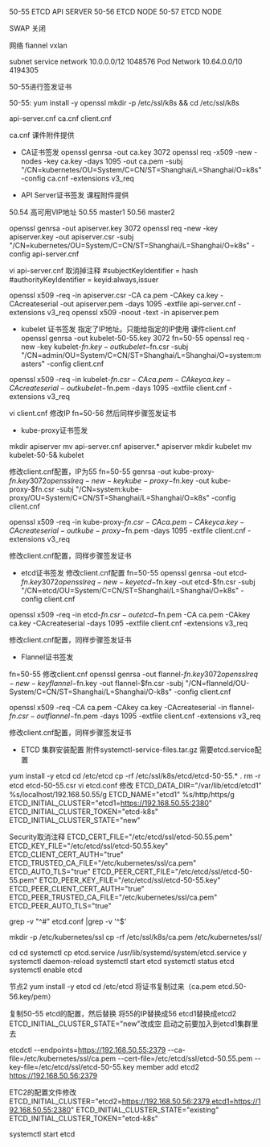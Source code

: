 
50-55  ETCD API SERVER
50-56  ETCD NODE
50-57  ETCD NODE

SWAP
关闭

网络
fiannel
vxlan


subnet
service network
10.0.0.0/12
1048576
Pod Network
10.64.0.0/10
4194305

50-55进行签发证书


50-55:
yum install -y openssl
mkdir -p /etc/ssl/k8s && cd /etc/ssl/k8s

api-server.cnf
ca.cnf
client.cnf

ca.cnf 课件附件提供

* CA证书签发
openssl genrsa -out ca.key 3072
openssl req -x509 -new -nodes -key ca.key -days 1095 -out ca.pem -subj "/CN=kubernetes/OU=System/C=CN/ST=Shanghai/L=Shanghai/O=k8s" -config ca.cnf -extensions v3_req

* API Server证书签发
课程附件提供

50.54 高可用VIP地址
50.55 master1
50.56 master2

openssl genrsa -out apiserver.key 3072
openssl req -new -key apiserver.key -out apiserver.csr -subj "/CN=kubernetes/OU=System/C=CN/ST=Shanghai/L=Shanghai/O=k8s" -config api-server.cnf

vi api-server.cnf 取消掉注释
#subjectKeyIdentifier = hash
#authorityKeyIdentifier = keyid:always,issuer

openssl x509 -req -in apiserver.csr -CA ca.pem -CAkey ca.key -CAcreateserial -out apiserver.pem -days 1095 -extfile api-server.cnf -extensions v3_req
openssl x509 -noout -text -in apiserver.pem

* kubelet 证书签发
指定了IP地址。只能给指定的IP使用
课件client.cnf
openssl genrsa -out kubelet-50-55.key 3072
fn=50-55
openssl req -new -key kubelet-$fn.key -out kubelet-$fn.csr -subj "/CN=admin/OU=System/C=CN/ST=Shanghai/L=Shanghai/O=system:masters" -config client.cnf

openssl x509 -req -in kubelet-$fn.csr -CA ca.pem -CAkey ca.key -CAcreateserial -out kubelet-$fn.pem -days 1095 -extfile client.cnf -extensions v3_req

vi client.cnf 修改IP
fn=50-56
然后同样步骤签发证书

* kube-proxy证书签发

mkdir apiserver
mv api-server.cnf apiserver.* apiserver
mkdir kubelet mv kubelet-50-5& kubelet

修改client.cnf配置，IP为55
fn=50-55
genrsa -out kube-proxy-$fn.key 3072
openssl req -new -key kube-proxy-$fn.key -out kube-proxy-$fn.csr -subj "/CN=system:kube-proxy/OU=System/C=CN/ST=Shanghai/L=Shanghai/O=k8s" -config client.cnf

openssl x509 -req -in kube-proxy-$fn.csr -CA ca.pem -CAkey ca.key -CAcreateserial -out kube-proxy-$fn.pem -days 1095 -extfile client.cnf -extensions v3_req

修改client.cnf配置，同样步骤签发证书

* etcd证书签发
修改client.cnf配置
fn=50-55
openssl genrsa -out etcd-$fn.key 3072
openssl req -new -key etcd-$fn.key -out etcd-$fn.csr -subj "/CN=etcd/OU=System/C=CN/ST=Shanghai/L=Shanghai/O=k8s" -config client.cnf

openssl x509 -req -in etcd-$fn.csr -out etcd-$fn.pem -CA ca.pem -CAkey ca.key -CAcreateserial -days 1095 -extfile client.cnf -extensions v3_req

修改client.cnf配置，同样步骤签发证书

* Flannel证书签发

fn=50-55
修改client.cnf
openssl genrsa -out flannel-$fn.key 3072
openssl req -new -key flannel-$fn.key -out flannel-$fn.csr -subj "/CN=flanneld/OU-System/C=CN/ST=Shanghai/L=Shanghai/O-k8s" -config client.cnf

openssl x509 -req -CA ca.pem -CAkey ca.key -CAcreateserial -in flannel-$fn.csr -out flannel-$fn.pem -days 1095 -extfile client.cnf -extensions v3_req

修改client.cnf配置，同样步骤签发证书

* ETCD 集群安装配置
附件systemctl-service-files.tar.gz
需要etcd.service配置

yum install -y etcd
cd /etc/etcd
cp -rf /etc/ssl/k8s/etcd/etcd-50-55.* .
rm -r etcd etcd-50-55.csr
vi etcd.conf 修改
ETCD_DATA_DIR="/var/lib/etcd/etcd1"
%s/localhost/192.168.50.55/g
ETCD_NAME="etcd1"
%s/http/https/g
ETCD_INITIAL_CLUSTER="etcd1=https://192.168.50.55:2380"
ETCD_INITIAL_CLUSTER_TOKEN="etcd-k8s"
ETCD_INITIAL_CLUSTER_STATE="new"

Security取消注释
ETCD_CERT_FILE="/etc/etcd/ssl/etcd-50.55.pem"
ETCD_KEY_FILE="/etc/etcd/ssl/etcd-50.55.key"
ETCD_CLIENT_CERT_AUTH="true"
ETCD_TRUSTED_CA_FILE="/etc/kubernetes/ssl/ca.pem"
ETCD_AUTO_TLS="true"
ETCD_PEER_CERT_FILE="/etc/etcd/ssl/etcd-50-55.pem"
ETCD_PEER_KEY_FILE="/etc/etcd/ssl/etcd-50-55.key"
ETCD_PEER_CLIENT_CERT_AUTH="true"
ETCD_PEER_TRUSTED_CA_FILE="/etc/kubernetes/ssl/ca.pem"
ETCD_PEER_AUTO_TLS="true"

grep -v "^#" etcd.conf |grep -v '^$'

mkdir -p /etc/kubernetes/ssl
cp -rf /etc/ssl/k8s/ca.pem /etc/kubernetes/ssl/

cd
cd systemctl
cp etcd.service /usr/lib/systemd/system/etcd.service
y
systemctl daemon-reload
systemctl start etcd
systemctl status etcd
systemctl enable etcd

节点2
yum install -y etcd
cd /etc/etcd
将证书复制过来（ca.pem etcd.50-56.key/pem）

复制50-55 etcd的配置，然后替换
将55的IP替换成56
etcd1替换成etcd2
ETCD_INITIAL_CLUSTER_STATE="new"改成空
启动之前要加入到etcd1集群里去


etcdctl --endpoints=https://192.168.50.55:2379 --ca-file=/etc/kubernetes/ssl/ca.pem --cert-file=/etc/etcd/ssl/etcd-50.55.pem --key-file=/etc/etcd/ssl/etcd-50-55.key member add etcd2 https://192.168.50.56:2379

ETC2的配置文件修改
ETCD_INITIAL_CLUSTER="etcd2=https://192.168.50.56:2379,etcd1=https://192.168.50.55:2380"
ETCD_INITIAL_CLUSTER_STATE="existing"
ETCD_INITIAL_CLUSTER_TOKEN="etcd-k8s"

systemctl start etcd
